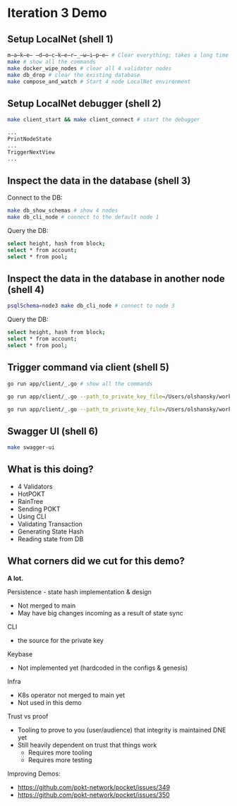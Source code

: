 # Iteration 3 Demo

## Setup LocalNet (shell 1)

```bash
m̶a̶k̶e̶ ̶d̶o̶c̶k̶e̶r̶_̶w̶i̶p̶e̶ # Clear everything; takes a long time
make # show all the commands
make docker_wipe_nodes # clear all 4 validator nodes
make db_drop # clear the existing database
make compose_and_watch # Start 4 node LocalNet environment
```

## Setup LocalNet debugger (shell 2)

```bash
make client_start && make client_connect # start the debugger

...
PrintNodeState
...
TriggerNextView
...

```

## Inspect the data in the database (shell 3)

Connect to the DB:

```bash
make db_show_schemas # show 4 nodes
make db_cli_node # connect to the default node 1
```

Query the DB:

```bash
select height, hash from block;
select * from account;
select * from pool;
```

## Inspect the data in the database in another node (shell 4)

```bash
psqlSchema=node3 make db_cli_node # connect to node 3
```

Query the DB:

```bash
select height, hash from block;
select * from account;
select * from pool;
```

## Trigger command via client (shell 5)

```bash
go run app/client/_.go # show all the commands

go run app/client/_.go --path_to_private_key_file=/Users/olshansky/workspace/pocket/pocket/pkeys/node1.json Account Send 6f66574e1f50f0ef72dff748c3f11b9e0e89d32a 67eb3f0a50ae459fecf666be0e93176e92441317 1000

go run app/client/_.go --path_to_private_key_file=/Users/olshansky/workspace/pocket/pocket/pkeys/node2.json Account Send 67eb3f0a50ae459fecf666be0e93176e92441317 6f66574e1f50f0ef72dff748c3f11b9e0e89d32a 1000
```

## Swagger UI (shell 6)

```bash
make swagger-ui
```

##

## What is this doing?

- 4 Validators
- HotPOKT
- RainTree
- Sending POKT
- Using CLI
- Validating Transaction
- Generating State Hash
- Reading state from DB

## What corners did we cut for this demo?

**A lot.**

Persistence - state hash implementation & design

- Not merged to main
- May have big changes incoming as a result of state sync

CLI

- the source for the private key

Keybase

- Not implemented yet (hardcoded in the configs & genesis)

Infra

- K8s operator not merged to main yet
- Not used in this demo

Trust vs proof

- Tooling to prove to you (user/audience) that integrity is maintained DNE yet
- Still heavily dependent on trust that things work
  - Requires more tooling
  - Requires more testing

Improving Demos:

- https://github.com/pokt-network/pocket/issues/349
- https://github.com/pokt-network/pocket/issues/350
